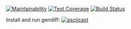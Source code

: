 [![Maintainability](https://api.codeclimate.com/v1/badges/d9f5eb0ba8e48a210291/maintainability)](https://codeclimate.com/github/aamanunin/project-lvl2-s451/maintainability)
[![Test Coverage](https://api.codeclimate.com/v1/badges/d9f5eb0ba8e48a210291/test_coverage)](https://codeclimate.com/github/aamanunin/project-lvl2-s451/test_coverage)
[![Build Status](https://travis-ci.org/aamanunin/project-lvl2-s451.svg?branch=master)](https://travis-ci.org/aamanunin/project-lvl2-s451)

Install and run gendiff:
[![asciicast](https://asciinema.org/a/eHTaWLtTugTCJJJysKThoa5yy.svg)](https://asciinema.org/a/eHTaWLtTugTCJJJysKThoa5yy)
